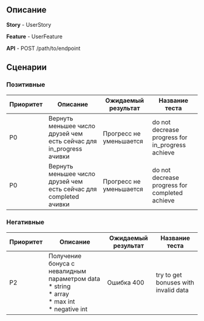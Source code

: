 ## Описание

**Story** - UserStory

**Feature** - UserFeature

**API** - POST /path/to/endpoint

## Сценарии

### Позитивные

| Приоритет | Описание                                                            | Ожидаемый результат     | Название теста                                   |
|-----------|---------------------------------------------------------------------|-------------------------|--------------------------------------------------|
| P0        | Вернуть меньшее число друзей чем есть сейчас для in_progress ачивки | Прогресс не уменьшается | do not decrease progress for in_progress achieve |
| P0        | Вернуть меньшее число друзей чем есть сейчас для completed ачивки   | Прогресс не уменьшается | do not decrease progress for completed achieve   |

### Негативные

| Приоритет | Описание                                                                                                     | Ожидаемый результат | Название теста                       |
|-----------|--------------------------------------------------------------------------------------------------------------|---------------------|--------------------------------------|
| P2        | Получение бонуса с невалидным параметром data<br/>  * string<br/> * array<br/> * max int<br/> * negative int | Ошибка 400          | try to get bonuses with invalid data |
